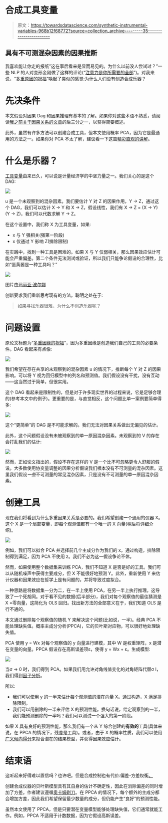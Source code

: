 # 合成工具变量

> 原文：<https://towardsdatascience.com/synthetic-instrumental-variables-968b12f68772?source=collection_archive---------35----------------------->

## 具有不可测混杂因素的因果推断

我喜欢能让你走的报纸”这在事后看来是显而易见的。为什么以前没人尝试过？”一些 NLP 的人对变形金刚做了这样的评论(“[注意力是你所需要的全部](https://arxiv.org/pdf/1706.03762.pdf)”)。对我来说，“[多重原因的祝福](https://arxiv.org/pdf/1805.06826.pdf)”唤起了类似的感觉:为什么人们没有创造合成乐器？

# 先决条件

本文假设对因果 Dag 和因果推理有基本的了解。如果你对这些术语不熟悉，请阅读[我之前关于因果关系的文章](/beyond-a-b-testing-primer-on-causal-inference-d8e462d90a0b)的后三分之一，以获得简要概述。

此外，虽然有许多方法可以创建合成工具，但本文使用概率 PCA，因为它是最通用的方法之一。如果你对 PCA 不太了解，建议看一下这篇[精彩直观的讲解](https://stats.stackexchange.com/questions/2691/making-sense-of-principal-component-analysis-eigenvectors-eigenvalues)。

# 什么是乐器？

[工具变量](https://en.wikipedia.org/wiki/Instrumental_variables_estimation)由来已久，可以说是计量经济学的中坚力量之一。我们关心的是这个 DAG:

![](img/4398e38513e2a14bdf940ac742e83f14.png)

u 是一个未观察到的混杂因素。我们要估计 Y 对 Z 的因果作用，Y → Z，通过这个 DAG，我们可以估计 X → Y 和 X → Z，假设线性，我们有 X → Z = (X → Y) (Y → Z)，我们可以代数求解 Y → Z。

在这个设置中，我们称 X 为工具变量，如果:

*   x 与 Y 强相关(强第一阶段)
*   x 仅通过 Y 影响 Z(排除限制)

在实践中，找到一种工具是困难的。如果 X 与 Y 仅弱相关，那么因果效应估计可能会严重偏差。第二个条件无法测试或验证，所以我们只能争论假设的合理性，比如“蛋黄酱是一种工具吗？”

![](img/0239f2513a6972a18a4fd4c121411eff.png)

图片由[玛丽亚·波尔娜](https://pxhere.com/en/photo/1620864)

创新要求我们重新思考现有的方法。聪明之处在于:

> 如果寻找乐器很难，为什么不创造乐器呢？

# 问题设置

原论文标题为“[多重因缘的祝福](https://arxiv.org/pdf/1805.06826.pdf)”，因为多重因缘是创造我们自己的工具的必要条件。DAG 看起来有点像:

![](img/f841e58f41952da57e01ed512911fd2c.png)

我们希望在存在共享的未观察到的混杂因素 u 的情况下，推断每个 Y 对 Z 的因果影响。可以将 Y 视为回归模型中的列名和预测值。我们假设没有干扰，没有互动——这当然过于简单，但很实用。

这个 DAG 看起来是限制性的，但是对于许多现实世界的过程来说，它是足够合理的(参考本文中的例子)。更重要的是，与直觉相反，这个问题比单一案例要简单得多:

![](img/05a7b6529cc7db4b074d512c6bac3dde.png)

这个“更简单”的 DAG 是不可能求解的。我们无法对因果关系做出无偏见的估计。

此外，这个问题假设没有未被观察到的单一原因混杂因素。未观察到的 V 的存在会打乱我们的估计:

![](img/0d9942db205b49f64ee50b0d563a1d95.png)

然而，正如论文指出的，假设不存在这样的 V 是一个比不可忽略更令人舒服的假设。大多数使用协变量调整的因果分析假设我们根本没有不可测量的混杂因素。这里我们假设*一些*不可测量的常见混杂因素，只是没有不可测量的单一原因混杂因素。

# 创建工具

现在我们将看到为什么多重因果关系是必要的。我们希望创建一个通用的仪器 X。这个 X 是一个局部变量，即每个观测值都有一个唯一的 X 向量(稍后将详细介绍)。

![](img/37dd5fb74702354841d25c1f49b93080.png)

例如，我们可以拟合 PCA 并选择前几个主成分作为我们的 x。通过构造，排除限制得到满足，因为 PCA 不使用 z。我们不必为这一假设争论不休。

然而，如果使用整个数据集来训练 PCA，我们不知道 X 是否是好的工具。我们可以从随机噪声中获得主要成分，但 X 不能很好地预测 Y。此外，重新使用 Y 来估计仪器和因果效应在哲学上是有问题的，并将导致过度拟合。

一种思路是将数据集一分为二，在一半上使用 PCA，在另一半上执行推理。这导致了一个死胡同。对于看不见的数据(后半部分)，我们对每个观察值的最佳猜测是 X =零向量，这简化为 OLS 回归。找出新方法的全部意义在于，我们知道 OLS 是行不通的。

本文通过删除每个观察值的随机 Y 来解决这个问题(比如说，一半)。经典 PCA 不能处理缺失值。概率主成分分析(PPCA)，它的贝叶斯对应物，可以很好地处理缺失值。

PCA 使用 y = Wx 对每个观察值的 y 向量进行建模，其中 W 是权重矩阵，x 是潜在变量的向量。PPCA 假设存在高斯误差项ε，使得 y = Wx + ε。生成模型:

![](img/9e3b22f937b3582e6aa558d6f15a51d7.png)

当σ → 0 时，我们得到 PCA。如果我们用允许对角线值变化的对角矩阵代替σ I，我们得到[因子分析](https://en.wikipedia.org/wiki/Factor_analysis)。

所以:

*   我们可以使用 y 的一半来估计每个观测值的潜在向量 X。通过构造，X 满足排除限制。
*   我们可以用删除的一半来评估 X 的预测性能。换句话说，给定观察到的一半，我们能预测删除的一半吗？我们可以测试一个强大的第一阶段。

如果 X 具有良好的预测性能，那么我们有一个从 Y 综合创建的**有效的**工具(具体来说，在 PPCA 的情况下，残差是工具)。或者，由于 X 的概率性质，我们可以使用[广义倾向得分](https://www.math.mcgill.ca/dstephens/SISCER2020/Articles/HIrano-Imbens-2004.pdf)来拟合潜在的结果模型，并获得因果效应估计。

# 结束语

这听起来好得难以置信吗？也许吧。但是合成控制也有代价:偏差-方差权衡[。](https://en.wikipedia.org/wiki/Bias%E2%80%93variance_tradeoff)

创建合成仪器的贝叶斯模型具有其自身的估计不确定性，因此在消除偏差的同时增加了方差。作者建议遵循[奥卡姆剃刀](https://en.wikipedia.org/wiki/Occam%27s_razor)。在 PPCA 的情况下，每个额外的主成分都会增加方差，因此我们希望保留最少数量的成分，但仍能产生“良好”的预测性能。

虽然本文使用了 PPCA，但是只要潜在变量模型能够处理缺失值，它们通常就能工作。例如，PPCA 不适用于计数数据，因为它假设高斯误差。